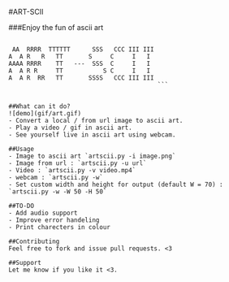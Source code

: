 #ART-SCII

###Enjoy the fun of ascii art

```

 AA  RRRR  TTTTTT      SSS   CCC III III 
A  A R   R   TT       S     C     I   I  
AAAA RRRR    TT   ---  SSS  C     I   I  
A  A R R     TT           S C     I   I  
A  A R  RR   TT       SSSS   CCC III III 
                                         ```


##What can it do?
![demo](gif/art.gif)
- Convert a local / from url image to ascii art.
- Play a video / gif in ascii art.
- See yourself live in ascii art using webcam.

##Usage
- Image to ascii art `artscii.py -i image.png`
- Image from url : `artscii.py -u url`
- Video : `artscii.py -v video.mp4`
- webcam : `artscii.py -w`
- Set custom width and height for output (default W = 70) : `artscii.py -w -W 50 -H 50`

##TO-DO
- Add audio support
- Improve error handeling
- Print charecters in colour

##Contributing
Feel free to fork and issue pull requests. <3

##Support
Let me know if you like it <3.
